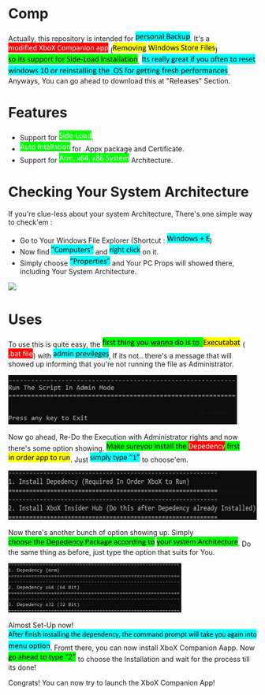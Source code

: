 # Comp
Actually, this repository is intended for <img src="GitDep/text/1.PNG" height="20">. It's a <img src="GitDep/text/2.PNG" height="20"> (<img src="GitDep/text/3a.PNG" height="20">  <img src="GitDep/text/3b.PNG" height="20">) <img src="GitDep/text/4.PNG" height="20">. <img src="GitDep/text/5a.PNG" height="20"> <img src="GitDep/text/5b.PNG" height="20">. Anyways, You can go ahead to download this at "Releases" Section.

# Features
- Support for <img src="GitDep/text/6a.PNG" height="20">.
- <img src="GitDep/text/6b.PNG" height="20"> for .Appx package and Certificate.
- Support for <img src="GitDep/text/6c.PNG" height="20"> Architecture.

# Checking Your System Architecture
If you're clue-less about your system Architecture, There's one simple way to check'em :
- Go to Your Windows File Explorer (Shortcut : <img src="GitDep/text/7a.PNG" height="20">)
- Now find <img src="GitDep/text/7b.PNG" height="20"> and <img src="GitDep/text/7c.PNG" height="20"> on it.
- Simply choose <img src="GitDep/text/7d.PNG" height="20"> and Your PC Props will showed there, including Your System Architecture.

<img src="GitDep/Arch.gif" height="450">

# Uses
To use this is quite easy, the <img src="GitDep/text/8.PNG" height="20"> (<img src="GitDep/text/9.PNG" height="20">) with <img src="GitDep/text/10.PNG" height="20">, If its not.. there's a message that will showed up informing that you're not running the file as Administrator.

<img src="GitDep/Run Admin Mode.PNG" height="100">

Now go ahead, Re-Do the Execution with Administrator rights and now there's some option showing. <img src="GitDep/text/11a.PNG" height="20"><img src="GitDep/text/11b.PNG" height="20"> <img src="GitDep/text/12.PNG" height="20">. Just <img src="GitDep/text/13.PNG" height="20"> to choose'em.

<img src="GitDep/Executabat.PNG" height="100">

Now there's another bunch of option showing up. Simply <img src="GitDep/text/14a.PNG" height="20"> <img src="GitDep/text/14b.PNG" height="20">. Do the same thing as before, just type the option that suits for You.

<img src="GitDep/Depedency.PNG" height="100">

Almost Set-Up now! <img src="GitDep/text/15a.PNG" height="20"> <img src="GitDep/text/15b.PNG" height="20">. Fromt there, you can now install XboX Companion Aapp. Now <img src="GitDep/text/16.PNG" height="20"> to choose the Installation and wait for the process till its done!

Congrats! You can now try to launch the XboX Companion App!
